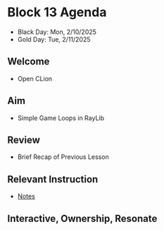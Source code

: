 
# Block 13 Agenda
- Black Day: Mon, 2/10/2025
- Gold Day: Tue, 2/11/2025

## Welcome

- Open CLion

## Aim

- Simple Game Loops in RayLib

## Review

- Brief Recap of Previous Lesson

## Relevant Instruction

- [Notes](Notes.md)

## Interactive, Ownership, Resonate
